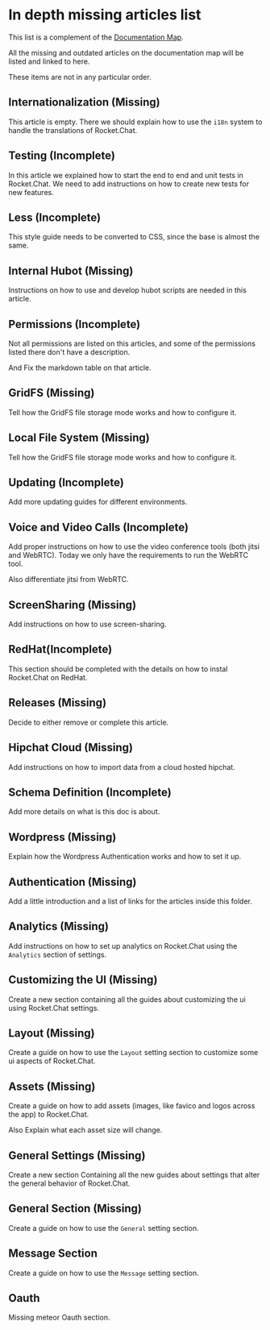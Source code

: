 # In depth missing articles list

This list is a complement of the [Documentation Map](../documentation-map/).

All the missing and outdated articles on the documentation map will be listed and linked to here.

These items are not in any particular order.

## Internationalization (Missing)

This article is empty. There we should explain how to use the `i18n` system to handle the translations of Rocket.Chat.

## Testing (Incomplete)

In this article we explained how to start the end to end and unit tests in Rocket.Chat. We need to add instructions on how to create new tests for new features.

## Less (Incomplete)

This style guide needs to be converted to CSS, since the base is almost the same.

## Internal Hubot (Missing)

Instructions on how to use and develop hubot scripts are needed in this article.

## Permissions (Incomplete)

Not all permissions are listed on this articles, and some of the permissions listed there don't have a description.

And Fix the markdown table on that article.

## GridFS (Missing)

Tell how the GridFS file storage mode works and how to configure it.

## Local File System (Missing)

Tell how the GridFS file storage mode works and how to configure it.

## Updating (Incomplete)

Add more updating guides for different environments.

## Voice and Video Calls (Incomplete)

Add proper instructions on how to use the video conference tools (both jitsi and WebRTC). Today we only have the requirements to run the WebRTC tool.

Also differentiate jitsi from WebRTC.

## ScreenSharing (Missing)

Add instructions on how to use screen-sharing.

## RedHat(Incomplete)

This section should be completed with the details on how to instal Rocket.Chat on RedHat.

## Releases (Missing)

Decide to either remove or complete this article.

## Hipchat Cloud (Missing)

Add instructions on how to import data from a cloud hosted hipchat.

## Schema Definition (Incomplete)

Add more details on what is this doc is about.

## Wordpress (Missing)

Explain how the Wordpress Authentication works and how to set it up.

## Authentication (Missing)

Add a little introduction and a list of links for the articles inside this folder.

## Analytics (Missing)

Add instructions on how to set up analytics on Rocket.Chat using the `Analytics` section of settings.

## Customizing the UI (Missing)

Create a new section containing all the guides about customizing the ui using Rocket.Chat settings.

## Layout (Missing)

Create a guide on how to use the `Layout` setting section to customize some ui aspects of Rocket.Chat.

## Assets (Missing)

Create a guide on how to add assets (images, like favico and logos across the app) to Rocket.Chat.

Also Explain what each asset size will change.

## General Settings (Missing)

Create a new section Containing all the new guides about settings that alter the general behavior of Rocket.Chat.

## General Section (Missing)

Create a guide on how to use the `General` setting section.

## Message Section

Create a guide on how to use the `Message` setting section.

## Oauth

Missing meteor Oauth section.